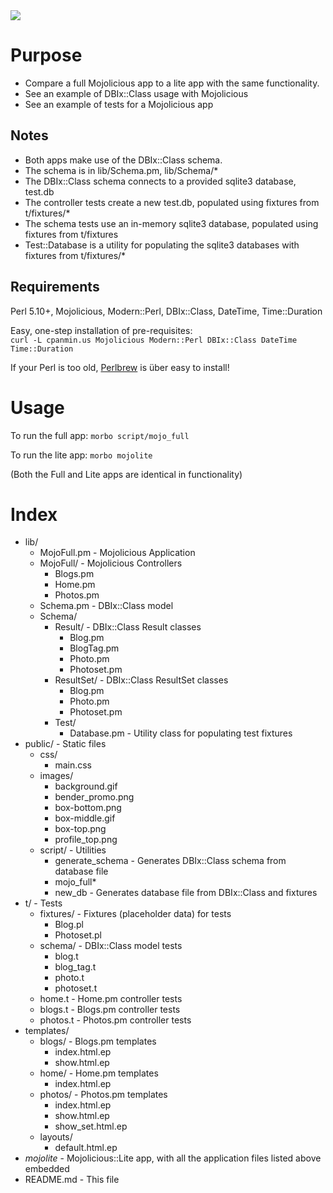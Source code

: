 <img src="http://empireenterprises.com/skitch//localhost_3000_photos-20120207-120707.png" />

# Purpose

- Compare a full Mojolicious app to a lite app with the same functionality.
- See an example of DBIx::Class usage with Mojolicious
- See an example of tests for a Mojolicious app

## Notes

- Both apps make use of the DBIx::Class schema.
- The schema is in lib/Schema.pm, lib/Schema/*
- The DBIx::Class schema connects to a provided sqlite3 database, test.db
- The controller tests create a new test.db, populated using fixtures from t/fixtures/*
- The schema tests use an in-memory sqlite3 database, populated using fixtures
  from t/fixtures
- Test::Database is a utility for populating the sqlite3 databases with
  fixtures from t/fixtures/*


## Requirements

Perl 5.10+, Mojolicious, Modern::Perl, DBIx::Class, DateTime, Time::Duration

Easy, one-step installation of pre-requisites:
<br />
`curl -L cpanmin.us Mojolicious Modern::Perl DBIx::Class DateTime Time::Duration`

If your Perl is too old, <a href="http://perlbrew.pl/">Perlbrew</a> is über easy to install!

# Usage

To run the full app:
`morbo script/mojo_full`

To run the lite app:
`morbo mojolite`

(Both the Full and Lite apps are identical in functionality)

# Index

* lib/
  * MojoFull.pm       - Mojolicious Application
  * MojoFull/         - Mojolicious Controllers
      * Blogs.pm
      * Home.pm
      * Photos.pm
  * Schema.pm         - DBIx::Class model 
  * Schema/
      * Result/         - DBIx::Class Result classes
          * Blog.pm
          * BlogTag.pm
          * Photo.pm
          * Photoset.pm
      * ResultSet/      - DBIx::Class ResultSet classes
          * Blog.pm
          * Photo.pm
          * Photoset.pm
    * Test/
        * Database.pm     - Utility class for populating test fixtures
* public/             - Static files
    * css/
        * main.css
    * images/
        * background.gif
        * bender_promo.png
        * box-bottom.png
        * box-middle.gif
        * box-top.png
        * profile_top.png
    * script/             - Utilities
        * generate_schema   - Generates DBIx::Class schema from database file
        * mojo_full*
        * new_db            - Generates database file from DBIx::Class and fixtures
* t/                  - Tests
    * fixtures/         - Fixtures (placeholder data) for tests
        * Blog.pl
        * Photoset.pl
    * schema/           - DBIx::Class model tests
        * blog.t
        * blog_tag.t
        * photo.t
        * photoset.t
    * home.t            - Home.pm controller tests
    * blogs.t           - Blogs.pm controller tests
    * photos.t          - Photos.pm controller tests
* templates/
    * blogs/ - Blogs.pm templates
        * index.html.ep
        * show.html.ep
    * home/ - Home.pm templates
        * index.html.ep
    * photos/ - Photos.pm templates
        * index.html.ep
        * show.html.ep
        * show_set.html.ep
    * layouts/
        * default.html.ep
* *mojolite*          - Mojolicious::Lite app, with all the application files listed above embedded
* README.md           - This file
